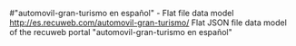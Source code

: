 #"automovil-gran-turismo en español" - Flat file data model
http://es.recuweb.com/automovil-gran-turismo/
Flat JSON file data model of the recuweb portal "automovil-gran-turismo en español"
